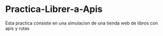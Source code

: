 # Practica-Librer-a-Apis
Esta practica consiste en una simulacion de una tienda web de libros con apis y rutas
